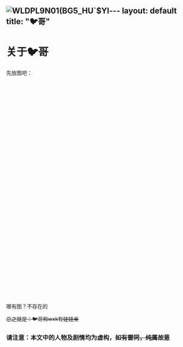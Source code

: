 ![WL`DPL`9N01(BG5_HU`$YI](https://github.com/GrapeSkin2191/grapeskin2191.github.io/assets/107967223/685668c5-ad0d-4b9c-9d98-f29ee34b13b0)---
layout: default
title: "🐦哥"
---

# 关于🐦哥

先放图吧：\
\
\
\
\
\
\
\
\
\
\
\
\
\
\
\
\
\
\
\
\
\
\
\
\
\
\
\
\
\
\
\
\
\
\
\
\
哪有图？不存在的

~~总之就是：🐦哥和wxk有娃娃亲~~

### 请注意：本文中的人物及剧情均为虚构，~~如有雷同，纯属故意~~
